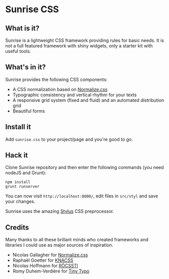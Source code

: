 # Sunrise CSS

## What is it?

Sunrise is a lightweight CSS framework providing rules for basic needs. It is not a full
featured framework with shiny widgets, only a starter kit with useful tools.

## What's in it?

Sunrise provides the following CSS components:

- A CSS normalization based on [Normalize.css](http://necolas.github.io/normalize.css/)
- Typographic consistency and vertical rhythm for your texts
- A responsive grid system (fixed and fluid) and an automated distribution grid
- Beautiful forms

## Install it

Add `sunrise.css` to your project/page and you're good to go.

## Hack it

Clone Sunrise repository and then enter the following commands (you need nodeJS and Grunt):

```
npm install
grunt runserver
```


You can now visit `http://localhost:8000/`, edit files in `src/styl` and save your changes.

Sunrise uses the amazing [Stylus](https://learnboost.github.io/stylus/) CSS preprocessor.


## Credits

Many thanks to all these brillant minds who created frameworks and libraries I could use
as major sources of inspiration.

- Nicolas Gallagher for [Normalize.css](http://necolas.github.io/normalize.css/)
- Raphaël Goetter for [KNACSS](http://www.knacss.com/)
- Nicolas Hoffmann for [RÖCSSTI](http://rocssti.nicolas-hoffmann.net/)
- Romy Duhem-Verdière for [Tiny Typo](http://tinytypo.tetue.net/tinytypo.html)
